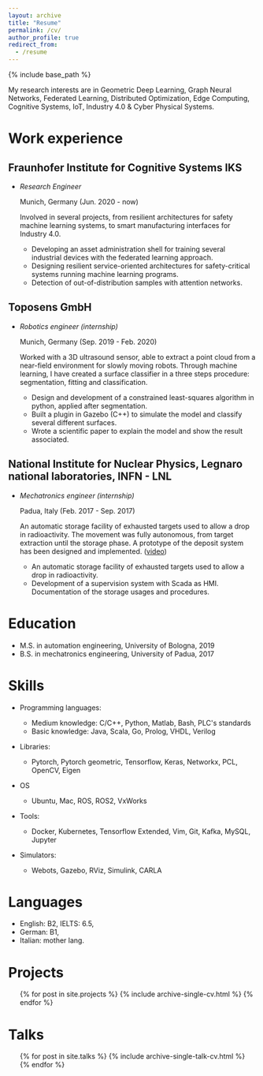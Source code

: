```yaml
---
layout: archive
title: "Resume"
permalink: /cv/
author_profile: true
redirect_from:
  - /resume
---
```


{% include base_path %}

My research interests are in Geometric Deep Learning,  Graph Neural Networks, Federated Learning, 
Distributed Optimization, Edge Computing, Cognitive Systems, IoT, Industry 4.0 & Cyber Physical Systems. 

Work experience
======

Fraunhofer Institute for Cognitive Systems IKS
-----
- *Research Engineer*

   Munich, Germany (Jun. 2020 - now)
   
   Involved in several projects, from resilient architectures for safety machine learning systems, 
   to smart manufacturing interfaces for Industry 4.0.
  - Developing an asset administration shell for training several industrial devices with the federated learning approach.
  - Designing resilient service-oriented architectures for safety-critical systems running machine learning programs.
  - Detection of out-of-distribution samples with attention networks.

Toposens GmbH 
-----
- *Robotics engineer (internship)* 
    
    Munich, Germany (Sep. 2019 - Feb. 2020)

    Worked with a 3D ultrasound sensor, able to extract a point cloud from a near-field environment for slowly moving robots. 
    Through machine learning, I have created a surface classifier in a three steps procedure: segmentation, fitting and classification.

  - Design and development of a constrained least-squares algorithm in python, applied after segmentation.
  - Built a plugin in Gazebo (C++) to simulate the model and classify several different surfaces.
  - Wrote a scientific paper to explain the model and show the result associated.

National Institute for Nuclear Physics, Legnaro national laboratories, INFN - LNL 
-----
- *Mechatronics engineer (internship)* 
    
  Padua, Italy (Feb. 2017 - Sep. 2017)

  An automatic storage facility of exhausted targets used to allow a drop in radioactivity.
  The movement was fully autonomous, from target extraction until the storage phase. A prototype of the deposit system has been designed and implemented.
  ([video](https://www.youtube.com/watch?v=lCyCAb-AQD0))
  
  - An automatic storage facility of exhausted targets used to allow a drop in radioactivity.
  - Development of a supervision system with Scada as HMI. Documentation of the storage usages and procedures.

Education
======
* M.S. in automation engineering, University of Bologna, 2019
* B.S. in mechatronics engineering, University of Padua, 2017

  
Skills
====== 
* Programming languages:
  * Medium knowledge: C/C++, Python, Matlab, Bash, PLC's standards
  * Basic knowledge: Java, Scala, Go, Prolog, VHDL, Verilog

* Libraries:
  * Pytorch, Pytorch geometric, Tensorflow, Keras, Networkx, PCL, OpenCV, Eigen

* OS
  * Ubuntu, Mac, ROS, ROS2, VxWorks 
 
* Tools:
  * Docker, Kubernetes, Tensorflow Extended, Vim, Git, Kafka, MySQL, Jupyter

* Simulators:
  * Webots, Gazebo, RViz, Simulink, CARLA

Languages
======
* English: B2, IELTS: 6.5, 
* German: B1, 
* Italian: mother lang.


Projects
======
  <ul>{% for post in site.projects %}
    {% include archive-single-cv.html %}
  {% endfor %}</ul>
  
Talks
======
  <ul>{% for post in site.talks %}
    {% include archive-single-talk-cv.html %}
  {% endfor %}</ul>
  
  

